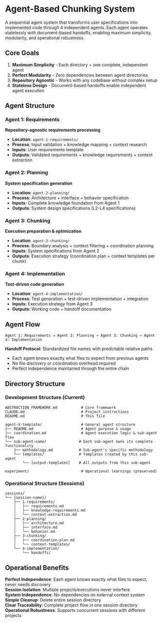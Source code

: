 # Agent-Based Chunking System

A sequential agent system that transforms user specifications into implemented code through 4 independent agents. Each agent operates statelessly with document-based handoffs, enabling maximum simplicity, modularity, and operational robustness.

## Core Goals

1. **Maximum Simplicity** - Each directory = one complete, independent agent
2. **Perfect Modularity** - Zero dependencies between agent directories  
3. **Repository Agnostic** - Works with any codebase without complex setup
4. **Stateless Design** - Document-based handoffs enable independent agent execution

## Agent Structure

### Agent 1: Requirements 
**Repository-agnostic requirements processing**
- **Location**: `agent-1-requirements/`
- **Process**: Input validation + knowledge mapping + context research  
- **Inputs**: User requirements template
- **Outputs**: Validated requirements + knowledge requirements + context extraction

### Agent 2: Planning 
**System specification generation**
- **Location**: `agent-2-planning/`
- **Process**: Architecture + interface + behavior specification
- **Inputs**: Complete knowledge foundation from Agent 1
- **Outputs**: System design specifications (L2-L4 specifications)

### Agent 3: Chunking 
**Execution preparation & optimization** 
- **Location**: `agent-3-chunking/`
- **Process**: Boundary analysis + context filtering + coordination planning
- **Inputs**: System specifications from Agent 2
- **Outputs**: Execution strategy (coordination plan + context templates per chunk)

### Agent 4: Implementation 
**Test-driven code generation**
- **Location**: `agent-4-implementation/`
- **Process**: Test generation + test-driven implementation + integration
- **Inputs**: Execution strategy from Agent 3
- **Outputs**: Working code + handoff documentation

## Agent Flow

```
Agent 1: Requirements → Agent 2: Planning → Agent 3: Chunking → Agent 4: Implementation
```

**Handoff Protocol**: Standardized file names with predictable relative paths
- Each agent knows exactly what files to expect from previous agents
- No file discovery or coordination overhead required
- Perfect independence maintained through the entire chain

## Directory Structure

### Development Structure (Current)
```
ABSTRACTION_FRAMEWORK.md           # Core framework
CLAUDE.md                          # Project instructions  
README.md                          # This file

agent-X-template/                  # General agent structure  
├── README.md                      # Agent purpose & usage
├── coordination.md                # Agent execution logic & sub-agent flow
└── sub-agent-name/               # Each sub-agent owns its complete functionality
    ├── methodology.md            # Sub-agent's specific methodology
    └── templates/                # Templates created by this sub-agent
        └── [output-templates]    # All outputs from this sub-agent

experiment/                        # Operational learnings (preserved)
```

### Operational Structure (Sessions)
```
sessions/
└── {session-name}/
    ├── 1-requirements/
    │   ├── requirements.md
    │   ├── knowledge-requirements.md
    │   └── context-extraction.md
    ├── 2-planning/
    │   ├── architecture.md
    │   ├── interface.md
    │   └── behavior.md
    ├── 3-chunking/
    │   ├── coordination-plan.md
    │   └── context-templates/
    └── 4-implementation/
        └── handoffs/
```

## Operational Benefits

**Perfect Independence**: Each agent knows exactly what files to expect, never needs discovery  
**Session Isolation**: Multiple projects/executions never interfere  
**System Independence**: No dependencies on external context system  
**Simple Cleanup**: Delete entire session directory  
**Clear Traceability**: Complete project flow in one session directory  
**Operational Robustness**: Supports concurrent sessions with different projects
